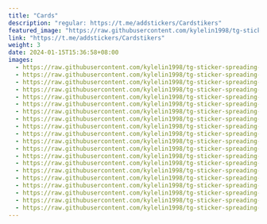 ```yaml
---
title: "Cards"
description: "regular: https://t.me/addstickers/Cardstikers"
featured_image: "https://raw.githubusercontent.com/kylelin1998/tg-sticker-spreading-worldwide-images/main/img/bb9e16c7-f865-4082-8976-0d4e49cc866a.jpg"
link: "https://t.me/addstickers/Cardstikers"
weight: 3
date: 2024-01-15T15:36:58+08:00
images:
  - https://raw.githubusercontent.com/kylelin1998/tg-sticker-spreading-worldwide-images/main/img/bb9e16c7-f865-4082-8976-0d4e49cc866a.jpg
  - https://raw.githubusercontent.com/kylelin1998/tg-sticker-spreading-worldwide-images/main/img/3ecec3c7-bf0b-4dc6-b182-ab715971df51.jpg
  - https://raw.githubusercontent.com/kylelin1998/tg-sticker-spreading-worldwide-images/main/img/ffa30e7e-d1ef-4515-9530-c90160f09876.jpg
  - https://raw.githubusercontent.com/kylelin1998/tg-sticker-spreading-worldwide-images/main/img/4de9f92c-1e2a-42d1-ac44-465e768f9348.jpg
  - https://raw.githubusercontent.com/kylelin1998/tg-sticker-spreading-worldwide-images/main/img/7d82c546-8c53-4e05-8bf2-b4ef15d35d86.jpg
  - https://raw.githubusercontent.com/kylelin1998/tg-sticker-spreading-worldwide-images/main/img/4b5f0059-0341-4f57-ba91-d0de60c6d3fd.jpg
  - https://raw.githubusercontent.com/kylelin1998/tg-sticker-spreading-worldwide-images/main/img/5907742b-e16e-47a1-a0a4-2a98e99246d4.jpg
  - https://raw.githubusercontent.com/kylelin1998/tg-sticker-spreading-worldwide-images/main/img/ad26572e-e90e-47ea-8761-c64d4dd17aa0.jpg
  - https://raw.githubusercontent.com/kylelin1998/tg-sticker-spreading-worldwide-images/main/img/41ae32a0-d2ef-45b0-a7e9-dd176bdddc1b.jpg
  - https://raw.githubusercontent.com/kylelin1998/tg-sticker-spreading-worldwide-images/main/img/bee3fbc1-bde2-4215-9e26-0da6b29202fb.jpg
  - https://raw.githubusercontent.com/kylelin1998/tg-sticker-spreading-worldwide-images/main/img/7e155a41-3c51-4e49-962d-be29b73ea148.jpg
  - https://raw.githubusercontent.com/kylelin1998/tg-sticker-spreading-worldwide-images/main/img/e652b1fd-f082-498b-b337-0854b88e1102.jpg
  - https://raw.githubusercontent.com/kylelin1998/tg-sticker-spreading-worldwide-images/main/img/15855216-cfa8-49e7-a248-43447c6e1374.jpg
  - https://raw.githubusercontent.com/kylelin1998/tg-sticker-spreading-worldwide-images/main/img/0e813f0b-8337-4a8d-9711-fb5bb176c9c1.jpg
  - https://raw.githubusercontent.com/kylelin1998/tg-sticker-spreading-worldwide-images/main/img/3de1acce-7359-404e-a8cb-c929153a3dcd.jpg
  - https://raw.githubusercontent.com/kylelin1998/tg-sticker-spreading-worldwide-images/main/img/f97d4162-eac3-4c8b-93c4-ede7a2881ea3.jpg
  - https://raw.githubusercontent.com/kylelin1998/tg-sticker-spreading-worldwide-images/main/img/8f87cd9e-e828-4a06-a715-0feb870e2959.jpg
  - https://raw.githubusercontent.com/kylelin1998/tg-sticker-spreading-worldwide-images/main/img/f684a8fc-546c-49a1-bde8-9275e6b2a98c.jpg
  - https://raw.githubusercontent.com/kylelin1998/tg-sticker-spreading-worldwide-images/main/img/cf9e8c91-859c-4468-9d16-d00039434441.jpg
  - https://raw.githubusercontent.com/kylelin1998/tg-sticker-spreading-worldwide-images/main/img/4ca76f9f-9b3b-412d-8df6-a317ae412390.jpg
---
```


